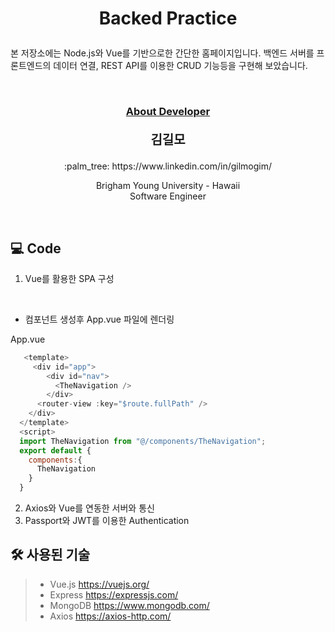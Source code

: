 # <p align="center"> Backed Practice</p>

<p>
본 저장소에는 Node.js와 Vue를 기반으로한 간단한 홈페이지입니다. 백엔드 서버를 프론트엔드의 데이터 연결, REST API를 이용한 CRUD 기능등을 구현해 보았습니다. 
</p>
<br/>


### <p align="center" style="text-decoration:underline">About Developer</p>

**<p align="center" style="font-size:15pt">김길모</p>**
<p align="center">:palm_tree: https://www.linkedin.com/in/gilmogim/ </p>
<p align="center">
Brigham Young University - Hawaii<br/>
Software Engineer<br/>
</p>
<br/>

## :computer: Code

1. Vue를 활용한 SPA 구성
  <br/>
  
  - 컴포넌트 생성후 App.vue 파일에 렌더링  
  
  App.vue
  ```javascript
     <template>
       <div id="app">
          <div id="nav">
            <TheNavigation />
          </div>
        <router-view :key="$route.fullPath" />
      </div>
    </template>
    <script>
    import TheNavigation from "@/components/TheNavigation";
    export default {
      components:{
        TheNavigation
      }
    }
   ```
   
2. Axios와 Vue를 연동한 서버와 통신
3. Passport와 JWT를 이용한 Authentication


## :hammer_and_wrench: 사용된 기술
> + Vue.js https://vuejs.org/
> + Express https://expressjs.com/
> + MongoDB https://www.mongodb.com/
> + Axios https://axios-http.com/

<br/>
